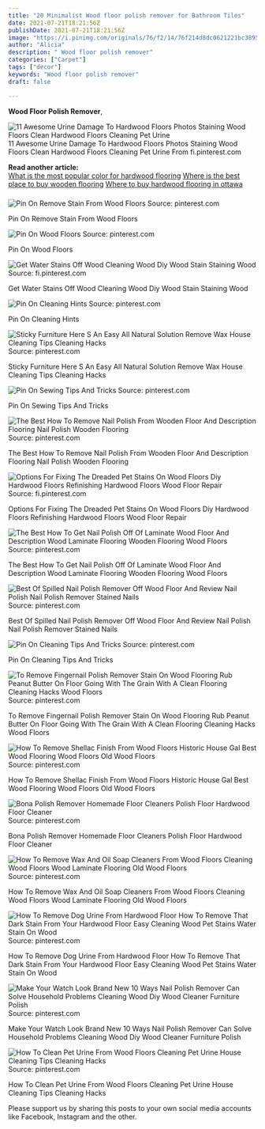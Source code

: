```yaml
---
title: "20 Minimalist Wood floor polish remover for Bathroom Tiles"
date: 2021-07-21T18:21:56Z
publishDate: 2021-07-21T18:21:56Z
image: "https://i.pinimg.com/originals/76/f2/14/76f214d8dc0621221bc3895389074b35.jpg"
author: "Alicia"
description: " Wood floor polish remover"
categories: ["Carpet"]
tags: ["decor"]
keywords: "Wood floor polish remover"
draft: false

---
```

<!-- Head tag Code -->
**Wood Floor Polish Remover**, 

![11 Awesome Urine Damage To Hardwood Floors Photos Staining Wood Floors Clean Hardwood Floors Cleaning Pet Urine](https://i.pinimg.com/originals/6a/20/74/6a207417e0eb2a1caff9d38a27ae3c08.jpg "11 Awesome Urine Damage To Hardwood Floors Photos Staining Wood Floors Clean Hardwood Floors Cleaning Pet Urine")
11 Awesome Urine Damage To Hardwood Floors Photos Staining Wood Floors Clean Hardwood Floors Cleaning Pet Urine From fi.pinterest.com

**Read another article:**  
[What is the most popular color for hardwood flooring](/what-is-the-most-popular-color-for-hardwood-flooring/)
[Where is the best place to buy wooden flooring](/where-is-the-best-place-to-buy-wooden-flooring/)
[Where to buy hardwood flooring in ottawa](/where-to-buy-hardwood-flooring-in-ottawa/)




### 

 


![Pin On Remove Stain From Wood Floors](https://i.pinimg.com/originals/ef/52/3d/ef523d6a5f5c30aa603ba7ae24c28ca9.jpg "Pin On Remove Stain From Wood Floors")
Source: pinterest.com

Pin On Remove Stain From Wood Floors  

![Pin On Wood Floors](https://i.pinimg.com/originals/b2/d1/7a/b2d17a6164511fbd61a72c1d94b9ce51.png "Pin On Wood Floors")
Source: pinterest.com

Pin On Wood Floors  

![Get Water Stains Off Wood Cleaning Wood Diy Wood Stain Staining Wood](https://i.pinimg.com/600x315/fb/80/d6/fb80d66efc830b032c5d84613a13b256.jpg "Get Water Stains Off Wood Cleaning Wood Diy Wood Stain Staining Wood")
Source: fi.pinterest.com

Get Water Stains Off Wood Cleaning Wood Diy Wood Stain Staining Wood  

![Pin On Cleaning Hints](https://i.pinimg.com/originals/5b/89/ad/5b89ad086f4f8bc20262d606b52f0c33.jpg "Pin On Cleaning Hints")
Source: pinterest.com

Pin On Cleaning Hints  

![Sticky Furniture Here S An Easy All Natural Solution Remove Wax House Cleaning Tips Cleaning Hacks](https://i.pinimg.com/736x/14/89/36/1489366bdf87eada04f26590c17a3287.jpg "Sticky Furniture Here S An Easy All Natural Solution Remove Wax House Cleaning Tips Cleaning Hacks")
Source: pinterest.com

Sticky Furniture Here S An Easy All Natural Solution Remove Wax House Cleaning Tips Cleaning Hacks  

![Pin On Sewing Tips And Tricks](https://i.pinimg.com/564x/fa/72/1e/fa721e269ae9e7d5b00d079e66502d15--repair-scratched-wood-floor-hardwood-floor-scratch-repair.jpg "Pin On Sewing Tips And Tricks")
Source: pinterest.com

Pin On Sewing Tips And Tricks  

![The Best How To Remove Nail Polish From Wooden Floor And Description Flooring Nail Polish Wooden Flooring](https://i.pinimg.com/originals/00/55/b6/0055b6c381c8d4d8bbe4d7a828131ae0.jpg "The Best How To Remove Nail Polish From Wooden Floor And Description Flooring Nail Polish Wooden Flooring")
Source: pinterest.com

The Best How To Remove Nail Polish From Wooden Floor And Description Flooring Nail Polish Wooden Flooring  

![Options For Fixing The Dreaded Pet Stains On Wood Floors Diy Hardwood Floors Refinishing Hardwood Floors Wood Floor Repair](https://i.pinimg.com/originals/ef/b5/8f/efb58f0561e79ec57d80ca598756a8b7.jpg "Options For Fixing The Dreaded Pet Stains On Wood Floors Diy Hardwood Floors Refinishing Hardwood Floors Wood Floor Repair")
Source: fi.pinterest.com

Options For Fixing The Dreaded Pet Stains On Wood Floors Diy Hardwood Floors Refinishing Hardwood Floors Wood Floor Repair  

![The Best How To Get Nail Polish Off Of Laminate Wood Floor And Description Wood Laminate Flooring Wooden Flooring Wood Floors](https://i.pinimg.com/originals/1b/a1/3f/1ba13fbc652ee36bcdba6c6ebd1ef54a.jpg "The Best How To Get Nail Polish Off Of Laminate Wood Floor And Description Wood Laminate Flooring Wooden Flooring Wood Floors")
Source: pinterest.com

The Best How To Get Nail Polish Off Of Laminate Wood Floor And Description Wood Laminate Flooring Wooden Flooring Wood Floors  

![Best Of Spilled Nail Polish Remover Off Wood Floor And Review Nail Polish Nail Polish Remover Stained Nails](https://i.pinimg.com/originals/f7/3a/ca/f73aca821251c8a52516290cb3eef037.jpg "Best Of Spilled Nail Polish Remover Off Wood Floor And Review Nail Polish Nail Polish Remover Stained Nails")
Source: pinterest.com

Best Of Spilled Nail Polish Remover Off Wood Floor And Review Nail Polish Nail Polish Remover Stained Nails  

![Pin On Cleaning Tips And Tricks](https://i.pinimg.com/originals/c2/7e/a1/c27ea1ba8d8eb04053a15776b325a269.jpg "Pin On Cleaning Tips And Tricks")
Source: pinterest.com

Pin On Cleaning Tips And Tricks  

![To Remove Fingernail Polish Remover Stain On Wood Flooring Rub Peanut Butter On Floor Going With The Grain With A Clean Flooring Cleaning Hacks Wood Floors](https://i.pinimg.com/originals/8a/c1/1f/8ac11f81566904a2f04a771c735ed976.jpg "To Remove Fingernail Polish Remover Stain On Wood Flooring Rub Peanut Butter On Floor Going With The Grain With A Clean Flooring Cleaning Hacks Wood Floors")
Source: pinterest.com

To Remove Fingernail Polish Remover Stain On Wood Flooring Rub Peanut Butter On Floor Going With The Grain With A Clean Flooring Cleaning Hacks Wood Floors  

![How To Remove Shellac Finish From Wood Floors Historic House Gal Best Wood Flooring Wood Floors Old Wood Floors](https://i.pinimg.com/474x/de/ed/62/deed62c8d26e8fea1b69dbe3cd405c97.jpg "How To Remove Shellac Finish From Wood Floors Historic House Gal Best Wood Flooring Wood Floors Old Wood Floors")
Source: pinterest.com

How To Remove Shellac Finish From Wood Floors Historic House Gal Best Wood Flooring Wood Floors Old Wood Floors  

![Bona Polish Remover Homemade Floor Cleaners Polish Floor Hardwood Floor Cleaner](https://i.pinimg.com/564x/6b/fc/ae/6bfcae6866bc6be60a064a653c22996e.jpg "Bona Polish Remover Homemade Floor Cleaners Polish Floor Hardwood Floor Cleaner")
Source: pinterest.com

Bona Polish Remover Homemade Floor Cleaners Polish Floor Hardwood Floor Cleaner  

![How To Remove Wax And Oil Soap Cleaners From Wood Floors Cleaning Wood Floors Wood Laminate Flooring Old Wood Floors](https://i.pinimg.com/originals/53/31/0d/53310dd78bff416e8a8a01c0b309f940.jpg "How To Remove Wax And Oil Soap Cleaners From Wood Floors Cleaning Wood Floors Wood Laminate Flooring Old Wood Floors")
Source: pinterest.com

How To Remove Wax And Oil Soap Cleaners From Wood Floors Cleaning Wood Floors Wood Laminate Flooring Old Wood Floors  

![How To Remove Dog Urine From Hardwood Floor How To Remove That Dark Stain From Your Hardwood Floor Easy Cleaning Wood Pet Stains Water Stain On Wood](https://i.pinimg.com/originals/0a/ff/14/0aff14c56ca786a68768fb20b5c51772.jpg "How To Remove Dog Urine From Hardwood Floor How To Remove That Dark Stain From Your Hardwood Floor Easy Cleaning Wood Pet Stains Water Stain On Wood")
Source: pinterest.com

How To Remove Dog Urine From Hardwood Floor How To Remove That Dark Stain From Your Hardwood Floor Easy Cleaning Wood Pet Stains Water Stain On Wood  

![Make Your Watch Look Brand New 10 Ways Nail Polish Remover Can Solve Household Problems Cleaning Wood Diy Wood Cleaner Furniture Polish](https://i.pinimg.com/736x/f8/7a/65/f87a652a4156d51e8f24ed0282915e44.jpg "Make Your Watch Look Brand New 10 Ways Nail Polish Remover Can Solve Household Problems Cleaning Wood Diy Wood Cleaner Furniture Polish")
Source: pinterest.com

Make Your Watch Look Brand New 10 Ways Nail Polish Remover Can Solve Household Problems Cleaning Wood Diy Wood Cleaner Furniture Polish  

![How To Clean Pet Urine From Wood Floors Cleaning Pet Urine House Cleaning Tips Cleaning Hacks](https://i.pinimg.com/originals/76/f2/14/76f214d8dc0621221bc3895389074b35.jpg "How To Clean Pet Urine From Wood Floors Cleaning Pet Urine House Cleaning Tips Cleaning Hacks")
Source: pinterest.com

How To Clean Pet Urine From Wood Floors Cleaning Pet Urine House Cleaning Tips Cleaning Hacks  

Please support us by sharing this posts to your own social media accounts like Facebook, Instagram and the other.

